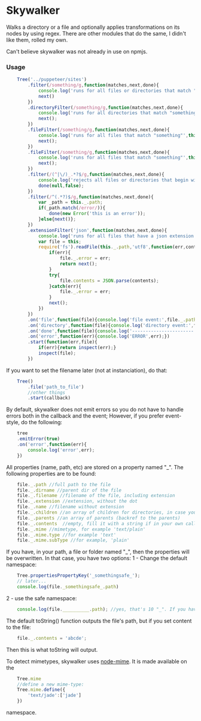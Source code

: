 # Skywalker

Walks a directory or a file and optionally applies transformations on its nodes by using regex.
There are other modules that do the same, I didn't like them, rolled my own.

Can't believe skywalker was not already in use on npmjs.

### Usage

```js
	Tree('../puppeteer/sites')
		.filter(/something/g,function(matches,next,done){
			console.log('runs for all files or directories that match "something"',this._.path);
			next()
		})
		.directoryFilter(/something/g,function(matches,next,done){
			console.log('runs for all directories that match "something"',this._.children.length);
			next();
		})
		.fileFilter(/something/g,function(matches,next,done){
			console.log('runs for all files that match "something"',this._.path);
			next();
		})
		.fileFilter(/something/g,function(matches,next,done){
			console.log('runs for all files that match "something"',this._.path);
			next();
		})
		.filter(/(^|\/)_.*?$/g,function(matches,next,done){
			console.log('rejects all files or directories that begin with "_"',this._.path);
			done(null,false);
		})
		.filter(/^(.*?)$/g,function(matches,next,done){
			var _path = this._.path;
			if(_path.match(/error/)){
				done(new Error('this is an error'));	
			}else{next()};
		})
		.extensionFilter('json',function(matches,next,done){
			console.log('runs for all files that have a json extension',this._.path);
			var file = this;
			require('fs').readFile(this._.path,'utf8',function(err,contents){
				if(err){
					file._.error = err;
					return next();
				}
				try{
					file.contents = JSON.parse(contents);
				}catch(err){
					file._.error = err;
				}
				next();
			})
		})
		.on('file',function(file){console.log('file event:',file._.path);})
		.on('directory',function(file){console.log('directory event:',file._.path);})
		.on('done',function(file){console.log('-----------------------');})
		.on('error',function(err){console.log('ERROR',err);})
		.start(function(err,file){
			if(err){return inspect(err);}
			inspect(file);
		})
```

If you want to set the filename later (not at instanciation), do that:

```js
	Tree()
		.file('path_to_file')
		//other things
		.start(callback)

```

By default, skywalker does not emit errors so you do not have to handle errors both in the callback and the event;
However, if you prefer event-style, do the following:

```js
	tree
	.emitError(true)
	.on('error',function(err){
		console.log('error',err);
	})
```

All properties (name, path, etc) are stored on a property named "_".
The following properties are to be found:

```js
	file._.path //full path to the file
	file._.dirname //parent dir of the file
	file._.filename //filename of the file, including extension
	file._.extension //extension, without the dot
	file._.name //filename without extension
	file._.children //an array of children for directories, in case you prefer looping arrays
	file._.parents //an array of parents (backref to the parents)
	file._.contents  //empty, fill it with a string if in your own callbacks
	file._.mime //mimetype, for example 'text/plain'
	file._.mime.type //for example 'text'
	file._.mime.subType //for example, 'plain'
```

If you have, in your path, a file or folder named "_", then the properties will be overwritten.
In that case, you have two options:
1 - Change the default namespace:
```js
	Tree.propertiesPropertyKey('_somethingsafe_');
	// later...
	console.log(file._somethingsafe_.path)
```
2 - use the safe namespace:
```js
	console.log(file.__________.path); //yes, that's 10 "_". If you have a file named like that too, then you are shit out of luck.
```
The default toString() function outputs the file's path, but if you set content to the file:

```js
	file._.contents = 'abcde';
```

Then this is what toString will output.


To detect mimetypes, skywalker uses [node-mime](https://github.com/broofa/node-mime). It is made available on the 

```js
	Tree.mime
	//define a new mime-type:
	Tree.mime.define({
		'text/jade':['jade']
	})
```
namespace.